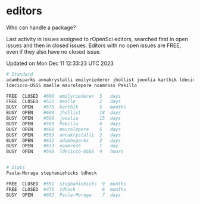 # editors

Who can handle a package?

Last activity in issues assigned to rOpenSci editors, searched first in open
issues and then in closed issues. Editors with no open issues are FREE, even if
they also have no closed issue.


Updated on Mon Dec 11 12:33:23 UTC 2023

```bash
# Standard
adamhsparks annakrystalli emilyriederer jhollist jooolia karthik ldecicco
ldecicco-USGS maelle maurolepore noamross Pakillo

FREE  CLOSED  #600  emilyriederer  5   days
FREE  CLOSED  #522  maelle         2   days
BUSY  OPEN    #575  karthik        5   months
BUSY  OPEN    #609  jhollist       18  days
BUSY  OPEN    #590  jooolia        15  days
BUSY  OPEN    #599  Pakillo        6   days
BUSY  OPEN    #608  maurolepore    5   days
BUSY  OPEN    #553  annakrystalli  2   days
BUSY  OPEN    #612  adamhsparks    2   days
BUSY  OPEN    #613  noamross       1   day
BUSY  OPEN    #598  ldecicco-USGS  4   hours


# Stats
Paula-Moraga stephaniehicks tdhock

FREE  CLOSED  #551  stephaniehicks  9  months
FREE  CLOSED  #475  tdhock          6  months
BUSY  OPEN    #603  Paula-Moraga    7  days
```
